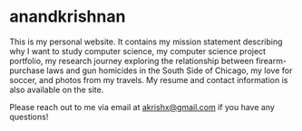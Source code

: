 # anandkrishnan

This is my personal website. It contains my mission statement describing why I want to study computer science, my computer science project portfolio, my research journey exploring the relationship between firearm-purchase laws and gun homicides in the South Side of Chicago, my love for soccer, and photos from my travels. My resume and contact information is also available on the site.

Please reach out to me via email at akrishx@gmail.com if you have any questions!
